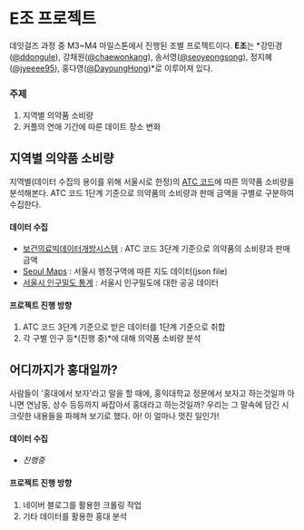 # E조 프로젝트

데잇걸즈 과정 중 M3~M4 마일스톤에서 진행된 조별 프로젝트이다. **E조**는 *강민경([@ddongule](https://github.com/ddonggule)), 강채원([@chaewonkang](https://github.com/chaewonkang)), 송서영([@seoyeongsong](https://github.com/seoyeongsong)), 정지혜([@jyeeee95](https://github.com/jyeeee95)), 홍다영([@DayoungHong](https://github.com/DayoungHong))*로 이루어져 있다.



### 주제

1. 지역별 의약품 소비량
2. 커플의 연애 기간에 따른 데이트 장소 변화





## 지역별 의약품 소비량

지역별(데이터 수집의 용이를 위해 서울시로 한정)의 [ATC 코드](https://github.com/dataitgirls2/m3/blob/master/E/medicine/ATC_Code.md)에 따른 의약품 소비량을 분석해본다. ATC 코드 1단계 기준으로 의약품의 소비량과 판매 금액을 구별로 구분하여 수집한다.



#### 데이터 수집

- [보건의료빅데이터개방시스템](http://opendata.hira.or.kr/op/opc/olapAtc3Info.do) : ATC 코드 3단계 기준으로 의약품의 소비량과 판매 금액
- [Seoul Maps](https://github.com/southkorea/seoul-maps) : 서울시 행정구역에 따른 지도 데이터(json file)
- [서울시 인구밀도 통계](https://opengov.seoul.go.kr/data/14382965) : 서울시 인구밀도에 대한 공공 데이터



#### 프로젝트 진행 방향

1. ATC 코드 3단계 기준으로 받은 데이터를 1단계 기준으로 취합
2. 각 구별 인구 등*(진행 중)*에 대해 의약품 소비량 분석





## 어디까지가 홍대일까?

사람들이 '홍대에서 보자'라고 말을 할 때에, 홍익대학교 정문에서 보자고 하는것일까 아니면 연남동, 상수 등등까지 싸잡아서 홍대라고 하는것일까?
우리는 그 말속에 담긴 시크릿한 내용들을 파헤쳐 보기로 했다.
아! 이 얼마나 멋진 일인가!



#### 데이터 수집

- *진행중*


#### 프로젝트 진행 방향

1. 네이버 블로그를 활용한 크롤링 작업
2. 기타 데이터를 활용한 홍대 분석
